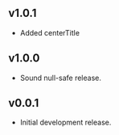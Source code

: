 ## v1.0.1

* Added centerTitle

## v1.0.0

* Sound null-safe release.

## v0.0.1

* Initial development release.